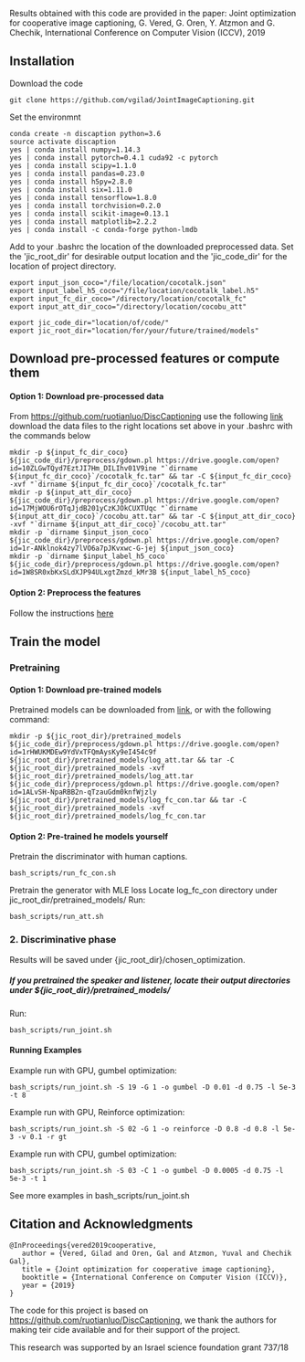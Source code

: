 Results obtained with this code are provided in the paper:
Joint optimization for cooperative image captioning, 
G. Vered, G. Oren, Y. Atzmon and G. Chechik, International Conference on Computer Vision (ICCV), 2019 

##  Installation

Download the code 
```
git clone https://github.com/vgilad/JointImageCaptioning.git
```
Set the environmnt
```
conda create -n discaption python=3.6
source activate discaption
yes | conda install numpy=1.14.3
yes | conda install pytorch=0.4.1 cuda92 -c pytorch
yes | conda install scipy=1.1.0
yes | conda install pandas=0.23.0
yes | conda install h5py=2.8.0
yes | conda install six=1.11.0
yes | conda install tensorflow=1.8.0
yes | conda install torchvision=0.2.0
yes | conda install scikit-image=0.13.1
yes | conda install matplotlib=2.2.2
yes | conda install -c conda-forge python-lmdb
```
Add to your .bashrc the location of the downloaded preprocessed data.
Set the 'jic_root_dir' for desirable output location and the 'jic_code_dir' for the location of project directory.
```
export input_json_coco="/file/location/cocotalk.json"  
export input_label_h5_coco="/file/location/cocotalk_label.h5"  
export input_fc_dir_coco="/directory/location/cocotalk_fc"  
export input_att_dir_coco="/directory/location/cocobu_att"  
  
export jic_code_dir="location/of/code/"  
export jic_root_dir="location/for/your/future/trained/models"  
```

## Download pre-processed features or compute them 

#### Option 1: Download pre-processed data

From https://github.com/ruotianluo/DiscCaptioning use the following [link](https://drive.google.com/drive/folders/1Z9bfvkRT5YyikmNgzPbybezYj9mi4TE2)
download the data files to the right locations set above in your .bashrc with the commands below
```
mkdir -p ${input_fc_dir_coco}
${jic_code_dir}/preprocess/gdown.pl https://drive.google.com/open?id=10ZLGwTQyd7EztJI7Hm_DILIhv01V9ine "`dirname ${input_fc_dir_coco}`/cocotalk_fc.tar" && tar -C ${input_fc_dir_coco} -xvf "`dirname ${input_fc_dir_coco}`/cocotalk_fc.tar" 
mkdir -p ${input_att_dir_coco}
${jic_code_dir}/preprocess/gdown.pl https://drive.google.com/open?id=17MjWOU6rOTqJjdB201yCzKJOkCUXTUqc "`dirname ${input_att_dir_coco}`/cocobu_att.tar" && tar -C ${input_att_dir_coco} -xvf "`dirname ${input_att_dir_coco}`/cocobu_att.tar"
mkdir -p `dirname $input_json_coco`
${jic_code_dir}/preprocess/gdown.pl https://drive.google.com/open?id=1r-ANklnok4zy7lVO6a7pJKvxwc-G-jej ${input_json_coco}
mkdir -p `dirname $input_label_h5_coco`
${jic_code_dir}/preprocess/gdown.pl https://drive.google.com/open?id=1W8SR0xbKxSLdXJP94ULxgtZmzd_kMr3B ${input_label_h5_coco}

```
#### Option 2: Preprocess the features
Follow the instructions [here](https://github.com/ruotianluo/DiscCaptioning)

## Train the model
### Pretraining

#### Option 1: Download pre-trained models
Pretrained models can be downloaded from [link](https://drive.google.com/drive/folders/1Iw-9KmHJYbQ3-jRLLCsNVs9-i5I_vsAi?usp=sharing), or with the following command:  
```
mkdir -p ${jic_root_dir}/pretrained_models  
${jic_code_dir}/preprocess/gdown.pl https://drive.google.com/open?id=1rHWUKMDEw9YdVxTFQmAysKy9eI454c9f ${jic_root_dir}/pretrained_models/log_att.tar && tar -C ${jic_root_dir}/pretrained_models -xvf ${jic_root_dir}/pretrained_models/log_att.tar
${jic_code_dir}/preprocess/gdown.pl https://drive.google.com/open?id=1ALvSH-NpaRBB2n-qTzauGdm0knfWjzly ${jic_root_dir}/pretrained_models/log_fc_con.tar && tar -C ${jic_root_dir}/pretrained_models -xvf ${jic_root_dir}/pretrained_models/log_fc_con.tar
```
#### Option 2: Pre-trained he models yourself
Pretrain the discriminator with human captions.
```
bash_scripts/run_fc_con.sh
```
Pretrain the generator with MLE loss
Locate log_fc_con directory under jic_root_dir/pretrained_models/
Run:
```
bash_scripts/run_att.sh
```

### 2. Discriminative phase
Results will be saved under {jic_root_dir}/chosen_optimization.
##### If you pretrained the speaker and listener, locate their output directories under ${jic_root_dir}/pretrained_models/
Run:

```
bash_scripts/run_joint.sh
```
#### Running Examples
Example run with GPU, gumbel optimization:
```
bash_scripts/run_joint.sh -S 19 -G 1 -o gumbel -D 0.01 -d 0.75 -l 5e-3 -t 8
```
Example run with GPU, Reinforce optimization:
```
bash_scripts/run_joint.sh -S 02 -G 1 -o reinforce -D 0.8 -d 0.8 -l 5e-3 -v 0.1 -r gt
```
Example run with CPU, gumbel optimization:
```
bash_scripts/run_joint.sh -S 03 -C 1 -o gumbel -D 0.0005 -d 0.75 -l 5e-3 -t 1
```
See more examples in bash_scripts/run_joint.sh


## Citation and Acknowledgments
```
@InProceedings{vered2019cooperative,
   author = {Vered, Gilad and Oren, Gal and Atzmon, Yuval and Chechik Gal},
   title = {Joint optimization for cooperative image captioning},
   booktitle = {International Conference on Computer Vision (ICCV)},
   year = {2019}
}
```
The code for this project is based on https://github.com/ruotianluo/DiscCaptioning, we thank the authors for making teir cide available and for their support of the project.

This research was supported by an Israel science foundation grant 737/18
